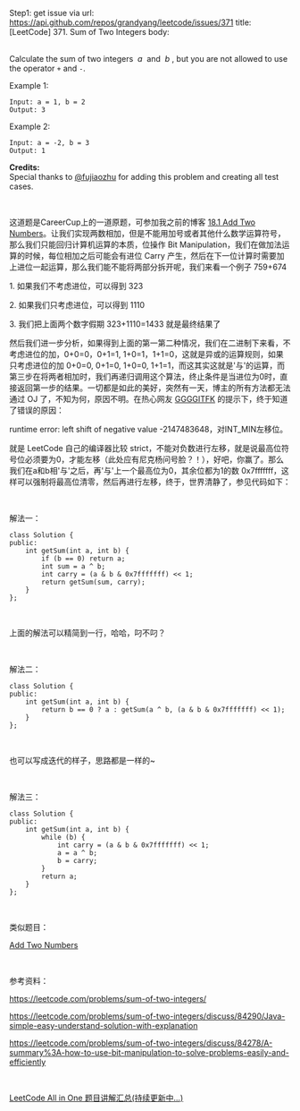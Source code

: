 Step1: get issue via url: https://api.github.com/repos/grandyang/leetcode/issues/371 
 title:[LeetCode] 371. Sum of Two Integers 
 body:  
  

Calculate the sum of two integers  _a_  and  _b_ , but you are not allowed to use the operator `+` and `-`.

Example 1:
    
    
    Input: a = 1, b = 2
    Output: 3
    

Example 2:
    
    
    Input: a = -2, b = 3
    Output: 1

**Credits:**  
Special thanks to [@fujiaozhu](https://discuss.leetcode.com/user/fujiaozhu) for adding this problem and creating all test cases.

 

这道题是CareerCup上的一道原题，可参加我之前的博客 [18.1 Add Two Numbers](http://www.cnblogs.com/grandyang/p/5451942.html)。让我们实现两数相加，但是不能用加号或者其他什么数学运算符号，那么我们只能回归计算机运算的本质，位操作 Bit Manipulation，我们在做加法运算的时候，每位相加之后可能会有进位 Carry 产生，然后在下一位计算时需要加上进位一起运算，那么我们能不能将两部分拆开呢，我们来看一个例子 759+674

1\. 如果我们不考虑进位，可以得到 323

2\. 如果我们只考虑进位，可以得到 1110

3\. 我们把上面两个数字假期 323+1110=1433 就是最终结果了

然后我们进一步分析，如果得到上面的第一第二种情况，我们在二进制下来看，不考虑进位的加，0+0=0，0+1=1, 1+0=1，1+1=0，这就是异或的运算规则，如果只考虑进位的加 0+0=0, 0+1=0, 1+0=0, 1+1=1，而这其实这就是'与'的运算，而第三步在将两者相加时，我们再递归调用这个算法，终止条件是当进位为0时，直接返回第一步的结果。一切都是如此的美好，突然有一天，博主的所有方法都无法通过 OJ 了，不知为何，原因不明。在热心网友 [GGGGITFK](https://www.cnblogs.com/grandyang/p/5631814.html#4245765) 的提示下，终于知道了错误的原因：

runtime error: left shift of negative value -2147483648，对INT_MIN左移位。

就是 LeetCode 自己的编译器比较 strict，不能对负数进行左移，就是说最高位符号位必须要为0，才能左移（此处应有尼克杨问号脸？！），好吧，你赢了。那么我们在a和b相'与'之后，再'与'上一个最高位为0，其余位都为1的数 0x7fffffff，这样可以强制将最高位清零，然后再进行左移，终于，世界清静了，参见代码如下：

 

解法一：
    
    
    class Solution {
    public:
        int getSum(int a, int b) {
            if (b == 0) return a;
            int sum = a ^ b;
            int carry = (a & b & 0x7fffffff) << 1;
            return getSum(sum, carry);
        }
    };

 

上面的解法可以精简到一行，哈哈，叼不叼？

 

解法二：
    
    
    class Solution {
    public:
        int getSum(int a, int b) {
            return b == 0 ? a : getSum(a ^ b, (a & b & 0x7fffffff) << 1);
        }
    };

 

也可以写成迭代的样子，思路都是一样的~

 

解法三：
    
    
    class Solution {
    public:
        int getSum(int a, int b) {
            while (b) {
                int carry = (a & b & 0x7fffffff) << 1;
                a = a ^ b;
                b = carry;
            }
            return a;
        }
    };

 

类似题目：

[Add Two Numbers](http://www.cnblogs.com/grandyang/p/4129891.html)

 

参考资料：

<https://leetcode.com/problems/sum-of-two-integers/>

<https://leetcode.com/problems/sum-of-two-integers/discuss/84290/Java-simple-easy-understand-solution-with-explanation>

<https://leetcode.com/problems/sum-of-two-integers/discuss/84278/A-summary%3A-how-to-use-bit-manipulation-to-solve-problems-easily-and-efficiently>

 

[LeetCode All in One 题目讲解汇总(持续更新中...)](http://www.cnblogs.com/grandyang/p/4606334.html)

